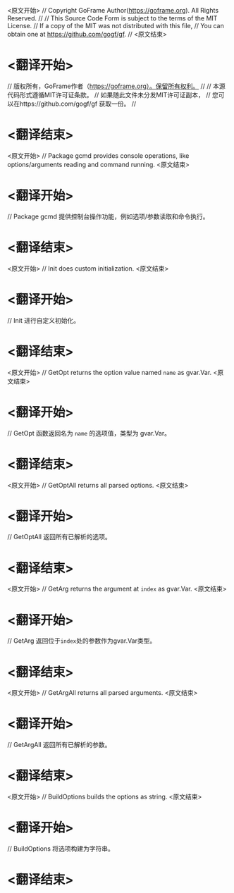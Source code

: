 
<原文开始>
// Copyright GoFrame Author(https://goframe.org). All Rights Reserved.
//
// This Source Code Form is subject to the terms of the MIT License.
// If a copy of the MIT was not distributed with this file,
// You can obtain one at https://github.com/gogf/gf.
//
<原文结束>

# <翻译开始>
// 版权所有，GoFrame作者（https://goframe.org）。保留所有权利。
//
// 本源代码形式遵循MIT许可证条款。
// 如果随此文件未分发MIT许可证副本，
// 您可以在https://github.com/gogf/gf 获取一份。
//
# <翻译结束>


<原文开始>
// Package gcmd provides console operations, like options/arguments reading and command running.
<原文结束>

# <翻译开始>
// Package gcmd 提供控制台操作功能，例如选项/参数读取和命令执行。
# <翻译结束>


<原文开始>
// Init does custom initialization.
<原文结束>

# <翻译开始>
// Init 进行自定义初始化。
# <翻译结束>


<原文开始>
// GetOpt returns the option value named `name` as gvar.Var.
<原文结束>

# <翻译开始>
// GetOpt 函数返回名为 `name` 的选项值，类型为 gvar.Var。
# <翻译结束>


<原文开始>
// GetOptAll returns all parsed options.
<原文结束>

# <翻译开始>
// GetOptAll 返回所有已解析的选项。
# <翻译结束>


<原文开始>
// GetArg returns the argument at `index` as gvar.Var.
<原文结束>

# <翻译开始>
// GetArg 返回位于`index`处的参数作为gvar.Var类型。
# <翻译结束>


<原文开始>
// GetArgAll returns all parsed arguments.
<原文结束>

# <翻译开始>
// GetArgAll 返回所有已解析的参数。
# <翻译结束>


<原文开始>
// BuildOptions builds the options as string.
<原文结束>

# <翻译开始>
// BuildOptions 将选项构建为字符串。
# <翻译结束>


